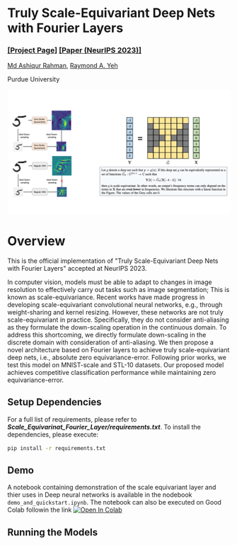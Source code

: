 # Truly Scale-Equivariant Deep Nets with Fourier Layers

### [[Project Page]](TBA) [[Paper (NeurIPS 2023)]](https://neurips.cc/virtual/2023/poster/71980)

[Md Ashiqur Rahman](https://sites.google.com/view/ashiqurrahman/curriculum-vitae?authuser=0),
[Raymond A. Yeh](https://www.raymond-yeh.com/)

Purdue University

<p align="center">
<img src='https://github.com/ashiq24/Scale_Equivarinat_Fourier_Layer/blob/web/resource/pipeline.png' width=800>
</p>


# Overview
This is the official implementation of "Truly Scale-Equivariant Deep Nets with Fourier Layers" accepted at NeurIPS 2023.

In computer vision, models must be able to adapt to changes in image resolution to effectively carry out tasks such as image segmentation; This is known as scale-equivariance. Recent works have made progress in developing scale-equivariant convolutional neural networks, e.g., through weight-sharing and kernel resizing. However, these networks are not truly scale-equivariant in practice. Specifically, they do not consider anti-aliasing as they formulate the down-scaling operation in the continuous domain. To address this shortcoming, we directly formulate down-scaling in the discrete domain with consideration of anti-aliasing. We then propose a novel architecture based on Fourier layers to achieve truly scale-equivariant deep nets, i.e., absolute zero equivariance-error. Following prior works, we test this model on MNIST-scale and STL-10 datasets. Our proposed model achieves competitive classification performance while maintaining zero equivariance-error.

## Setup Dependencies
For a full list of requirements, please refer to ***Scale_Equivarinat_Fourier_Layer/requirements.txt***. To install the dependencies, please execute:

```bash
pip install -r requirements.txt
```


## Demo
A notebook containing demonstration of the scale equivariant layer and thier uses in Deep neural networks is available in the nodebook ```demo_and_quickstart.ipynb```. The notebook can also be executed on Good Colab followin the link  [![Open In Colab](https://colab.research.google.com/assets/colab-badge.svg)](https://colab.research.google.com/drive/1fKHxYw1QxJ1CWpDFGLdl8Im83GnfAbFC?usp=sharing)


## Running the Models

